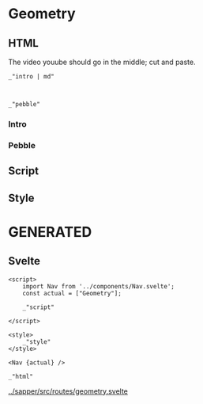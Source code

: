 # Geometry

## HTML

The video youube should go in the middle; cut and paste. 

    _"intro | md"

    

    _"pebble"


### Intro


### Pebble



## Script


## Style



# GENERATED

## Svelte

    <script>
        import Nav from '../components/Nav.svelte';
        const actual = ["Geometry"];

        _"script"
    
    </script>

    <style>
        _"style"
    </style>

    <Nav {actual} />

    _"html"

[../sapper/src/routes/geometry.svelte](# "save:")

